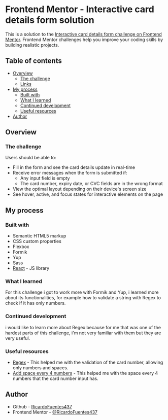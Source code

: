 # Frontend Mentor - Interactive card details form solution

This is a solution to the [Interactive card details form challenge on Frontend Mentor](https://www.frontendmentor.io/challenges/interactive-card-details-form-XpS8cKZDWw). Frontend Mentor challenges help you improve your coding skills by building realistic projects. 

## Table of contents

- [Overview](#overview)
  - [The challenge](#the-challenge)
  - [Links](#links)
- [My process](#my-process)
  - [Built with](#built-with)
  - [What I learned](#what-i-learned)
  - [Continued development](#continued-development)
  - [Useful resources](#useful-resources)
- [Author](#author)

## Overview

### The challenge

Users should be able to:

- Fill in the form and see the card details update in real-time
- Receive error messages when the form is submitted if:
  - Any input field is empty
  - The card number, expiry date, or CVC fields are in the wrong format
- View the optimal layout depending on their device's screen size
- See hover, active, and focus states for interactive elements on the page

## My process

### Built with

- Semantic HTML5 markup
- CSS custom properties
- Flexbox
- Formik
- Yup
- Sass
- [React](https://reactjs.org/) - JS library

### What I learned

For this challenge i got to work more with Formik and Yup, i learned more about its functionalities, for example how to validate a string with Regex to check if it has only numbers. 

### Continued development

i would like to learn more about Regex because for me that was one of the hardest parts of this challenge, i'm not very familiar with them but they are very useful.

### Useful resources

- [Regex](https://stackoverflow.com/questions/13973206/regex-for-field-that-allows-numbers-and-spaces) - This helped me with the validation of the card number, allowing only numbers and spaces.
- [Add space every 4 numbers](https://codesandbox.io/s/fancy-credit-card-form-using-formik-bc8r4?file=/src/Form.js) - This helped me with the space every 4 numbers that the card number input has.

## Author

- Github - [RicardoFuentes437](https://github.com/RicardoFuentes437)
- Frontend Mentor - [@RicardoFuentes437](https://www.frontendmentor.io/profile/RicardoFuentes437)

